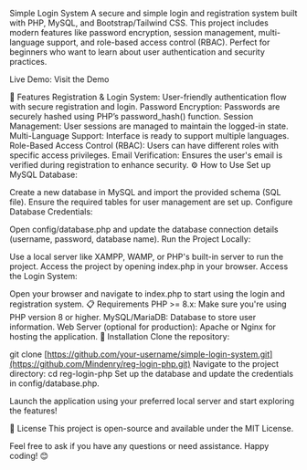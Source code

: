 Simple Login System
A secure and simple login and registration system built with PHP, MySQL, and Bootstrap/Tailwind CSS. This project includes modern features like password encryption, session management, multi-language support, and role-based access control (RBAC). Perfect for beginners who want to learn about user authentication and security practices.

Live Demo: Visit the Demo

🌟 Features
Registration & Login System: User-friendly authentication flow with secure registration and login.
Password Encryption: Passwords are securely hashed using PHP’s password_hash() function.
Session Management: User sessions are managed to maintain the logged-in state.
Multi-Language Support: Interface is ready to support multiple languages.
Role-Based Access Control (RBAC): Users can have different roles with specific access privileges.
Email Verification: Ensures the user's email is verified during registration to enhance security.
⚙️ How to Use
Set up MySQL Database:

Create a new database in MySQL and import the provided schema (SQL file).
Ensure the required tables for user management are set up.
Configure Database Credentials:

Open config/database.php and update the database connection details (username, password, database name).
Run the Project Locally:

Use a local server like XAMPP, WAMP, or PHP's built-in server to run the project.
Access the project by opening index.php in your browser.
Access the Login System:

Open your browser and navigate to index.php to start using the login and registration system.
📋 Requirements
PHP >= 8.x: Make sure you're using PHP version 8 or higher.
MySQL/MariaDB: Database to store user information.
Web Server (optional for production): Apache or Nginx for hosting the application.
🚀 Installation
Clone the repository:

git clone [https://github.com/your-username/simple-login-system.git](https://github.com/Mindenry/reg-login-php.git)
Navigate to the project directory:
cd reg-login-php
Set up the database and update the credentials in config/database.php.

Launch the application using your preferred local server and start exploring the features!

📌 License
This project is open-source and available under the MIT License.

Feel free to ask if you have any questions or need assistance. Happy coding! 😊
